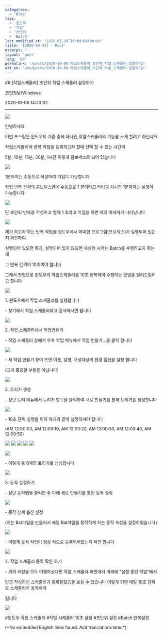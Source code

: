 ```yaml
---
categories:
  - 'Blog'
tags:
  - '윈도우'
  - '작업'
  - '초단위'
  - 'Batch'
last_modified_at: '2025-05-30T16:04:04+09:00'
title: '[2025-08-13] - Post'
excerpt: ''
layout: 'post'
lang: 'ko'
permalink: '/posts/2020-10-06-작업스케줄러_초단위_작업_스케쥴러_설정하기/'
alt_en: '/en/posts/2020-10-06-작업스케줄러_초단위_작업_스케쥴러_설정하기/'
---
```


<div class="lang-panel lang-ko" lang="ko">
## [작업스케줄러] 초단위 작업 스케쥴러 설정하기

코딩정보/Windows

2020-10-06 14:23:32

* * *

![](/assets/images/작업스케줄러_초단위_작업_스케쥴러_설정하기/img.png)

안녕하세요

이번 포스팅은 윈도우의 기중 중에 하나인 작업스케줄러의 기능을 소개 할려고 하는데요

작업스케줄러에 반복 작업을 등록하고자 할때 선택 할 수 있는 시간이

5분, 10분, 15분, 30분, 1시간 이렇게 콤보박스로 되어 있습니다

![](/assets/images/작업스케줄러_초단위_작업_스케쥴러_설정하기/img_1.png)

1분까지는 수동으로 작성하여 기입이 가능합니다

작업 반복 간격의 콤보박스칸에 수동으로 1 분이라고 타이핑 치시면 1분까지는 설정이 가능합니다

![](/assets/images/작업스케줄러_초단위_작업_스케쥴러_설정하기/img_2.png)

단 초단위 반복을 작성하고 할때 1 초라고 기입을 하면 에러 메세지가 나타납니다

![](/assets/images/작업스케줄러_초단위_작업_스케쥴러_설정하기/img_3.png)

제가 하고자 하는 반복 작업을 윈도우에서 어떠한 프로그램(프로세스)가 실행되어 있는지 확인하여

실행되어 있으면 통과, 실행되어 있지 않으면 재실행 시키는 Batch를 수행하고자 하는게

그 반복 간격이 10초여야 합니다

그래서 편법으로 윈도우의 작업스케줄러를 10초 반복하여 수행하는 방법을 알려드릴려고 합니다

![](/assets/images/작업스케줄러_초단위_작업_스케쥴러_설정하기/img_4.png)

1\. 윈도우에서 작업 스케줄러를 실행합니다

\- 찾기에서 작업 스케줄러라고 검색하시면 됩니다

![](/assets/images/작업스케줄러_초단위_작업_스케쥴러_설정하기/img_5.png)

2\. 작업 스케줄러에서 작업만들기

\- 작업 스케줄러 창에서 우측 작업 메뉴에서 작업 만들기...을 클릭 합니다

![](/assets/images/작업스케줄러_초단위_작업_스케쥴러_설정하기/img_6.png)

\- 새 작업 만들기 창이 뜨면 이름, 설명, 구성대상의 환경 옵션을 설정 합니다

(크게 중요한 부분은 아닙니다)

![](/assets/images/작업스케줄러_초단위_작업_스케쥴러_설정하기/img_7.png)

2\. 트리거 생성

\- 상단 트리 메뉴에서 트리거 항목을 클릭하여 새로 만들기를 통해 트리거를 생성합니다

![](/assets/images/작업스케줄러_초단위_작업_스케쥴러_설정하기/img_8.png)

\- 10초 단위 실행을 위하 아래와 같이 실정하셔야 합니다

(AM 12:00:00, AM 12:00:10, AM 12:00:20, AM 12:00:30, AM 12:00:40, AM 12:00:50)

![](/assets/images/작업스케줄러_초단위_작업_스케쥴러_설정하기/img_9.png)
![](/assets/images/작업스케줄러_초단위_작업_스케쥴러_설정하기/img_10.png)
![](/assets/images/작업스케줄러_초단위_작업_스케쥴러_설정하기/img_11.png)
![](/assets/images/작업스케줄러_초단위_작업_스케쥴러_설정하기/img_12.png)
![](/assets/images/작업스케줄러_초단위_작업_스케쥴러_설정하기/img_13.png)

![](/assets/images/작업스케줄러_초단위_작업_스케쥴러_설정하기/img_14.png)

\- 이렇게 총 6개의 트리거를 생성합니다

![](/assets/images/작업스케줄러_초단위_작업_스케쥴러_설정하기/img_15.png)

3\. 동작 설정하기

\- 상단 동작탭을 클릭한 후 아래 새로 만들기를 통한 동작 설정

![](/assets/images/작업스케줄러_초단위_작업_스케쥴러_설정하기/img_16.png)

\- 동작 상세 옵션 설정

(저는 Bat파일을 만들어서 해당 Bat파일을 동작하게 하는 동작 속성을 설정하였습니다)

![](/assets/images/작업스케줄러_초단위_작업_스케쥴러_설정하기/img_17.png)

\- 이렇게 동작 작업이 정상 적으로 등록되어있는지 확인 합니다

![](/assets/images/작업스케줄러_초단위_작업_스케쥴러_설정하기/img_18.png)

4\. 작업 스케줄러 등록 확인 하기

\- 위의 과정을 모두 이행하셨다면 작업 스케줄러 화면에서 아래에 "실행 중인 작업"에서

방금 작성하신 스케줄러가 등록된모습을 보실 수 있습니다 이렇게 되면 매일 10초 단위로 스케줄러가 동작하게

됩니다

![](/assets/images/작업스케줄러_초단위_작업_스케쥴러_설정하기/img_19.png)

  

#윈도우 작업 스케줄러 #작업 시케줄러 10초 설정 #초단위 설정 #Batch 반복설정


</div>
<div class="lang-panel lang-en" lang="en">
(*No embedded English lines found. Add translations later.*)

</div>
